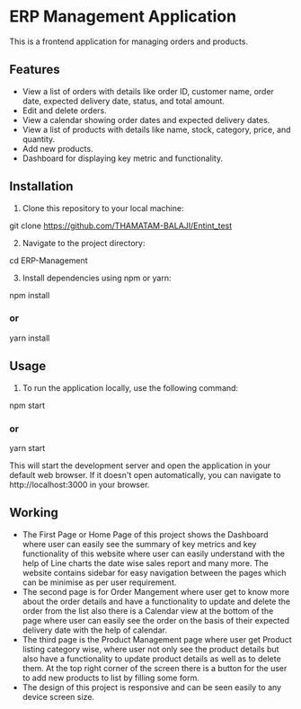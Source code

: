 # ERP Management Application


This is a frontend application for managing orders and products.

## Features

- View a list of orders with details like order ID, customer name, order date, expected delivery date, status, and total amount.
- Edit and delete orders.
- View a calendar showing order dates and expected delivery dates.
- View a list of products with details like name, stock, category, price, and quantity.
- Add new products.
- Dashboard for displaying key metric and functionality.

## Installation

1. Clone this repository to your local machine:

git clone  https://github.com/THAMATAM-BALAJI/Entint_test

2. Navigate to the project directory: 

cd ERP-Management

3. Install dependencies using npm or yarn:

npm install
### or
yarn install

## Usage

1. To run the application locally, use the following command:

npm start
### or
yarn start

This will start the development server and open the application in your default web browser. If it doesn't open automatically, you can navigate to http://localhost:3000 in your browser.

## Working

- The First Page or Home Page of this project shows the Dashboard where user can easily see the summary of key metrics and key functionality of this website where user can easily understand with the help of Line charts the date wise sales report and many more. The website contains sidebar for easy navigation between the pages which can be minimise as per user requirement.
- The second page is for Order Mangement where user get to know more about the order details and have a functionality to update and delete the order from the list also there is a Calendar view at the bottom of the page where user can easily see the order on the basis of their expected delivery date with the help of calendar.
- The third page is the Product Management page where user get Product listing category wise, where user not only see the product details but also have a functionality to update product details as well as to delete them. At the top right corner of the screen there is a button for the user to add new products to list by filling some form.
- The design of this project is responsive and can be seen easily to any device screen size. 

 
